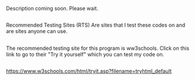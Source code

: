 Description coming soon. Please wait.
##
Recommended Testing Sites (RTS) 
Are sites that I test these codes on
and are sites anyone can use.
##
The recommended testing site for this 
program is ww3schools.
Click on this link to go to 
their "Try it yourself" which
you can test my code on.
##
https://www.w3schools.com/html/tryit.asp?filename=tryhtml_default
